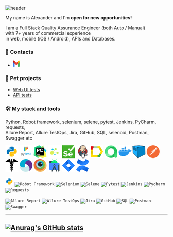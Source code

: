 ![header](https://capsule-render.vercel.app/api?type=waving&color=gradient&customColorList=2&height=160&section=header&text=Hi%20there!&fontAlignY=32&fontAlign=20&fontSize=52&animation=twinkling&fontColor=EAF5D2)

My name is Alexander and I'm **open for new opportunities!**

I am a Full Stack Quality Assurance Engineer (both Auto / Manual)   
with 7+ years of commercial experience  
in web, mobile (iOS / Android), APIs and Databases.

### 🧭 Contacts  
- [<img src='images/other/gmail.png' alt='gmail' width='20' height='20'>](mailto:alex.job.qa@gmail.com) 

### 🐊 Pet projects  
- [Web UI tests](https://github.com/AlexanderVaraksa/demo_ui_tests)
- [API tests](https://github.com/AlexanderVaraksa/demo_api_tests)


### 🛠️ My stack and tools
Python, Robot framework, selenium, selene, pytest, Jenkins, PyCharm, requests,   
Allure Report, Allure TestOps, Jira, GitHub, SQL, selenoid, Postman, Swagger etc

<div>
<a href="https://www.python.org/"><img src="images/technologies/python.png" title="Python" alt="Python" width="40" height="40"/></a>
<a href="https://docs.pytest.org/en/"><img src="images/technologies/pytest.png" title="Pytest" alt="Pytest" width="40" height="40"/></a>
<a href="https://www.jetbrains.com/pycharm/"><img src="images/technologies/pycharm.png" title="PyCharm" alt="PyCharm" width="40" height="40"/></a>
<a href="https://github.com/yashaka/selene/"><img src="images/technologies/selene.png" title="Selene" alt="Selene" width="40" height="40"/></a>
<a href="https://www.selenium.dev/"><img src="images/technologies/selenium.png" title="Selenium" alt="Selenium" width="40" height="40"/></a>
<a href="https://www.jenkins.io/"><img src="images/technologies/jenkins.png" title=="Jenkins" alt="Jenkins" width="40" height="40"/></a>
<a href="https://allurereport.org/"><img src="images/technologies/allure_report.png" title="Allure" alt="Allure" width="40" height="40"/></a>
<a href="https://qameta.io/"><img src="images/technologies/allure_testops.png" title="AllureTestOps" alt="AllureTestOps" width="40" height="40"/></a>
<a href="https://www.docker.com/"><img src="images/technologies/docker.png" title="Docker" alt="Docker" width="40" height="40"/></a>
<a href="https://aerokube.com/selenoid/"><img src="images/technologies/selenoid.png" title="Selenoid" alt="Selenoid" width="40" height="40"/></a>
<a href="https://www.postman.com/"><img src="images/technologies/postman.png" title="Postman" alt="Postman" width="40" height="40"/></a>
<a href="https://pypi.org/project/requests/"><img src="images/technologies/requests.png" title="Requests" alt="Requests" width="40" height="40"/></a>
<a href="https://appium.io/"><img src="images/technologies/appium.png" title="Appium" alt="Appium" width="40" height="40"/></a>
<a href="https://www.browserstack.com/"><img src="images/technologies/browserstack.png" title="Browserstack" alt="Browserstack" width="40" height="40"/></a>
<a href="https://developer.android.com/studio"><img src="images/technologies/android_studio.png" title="AndroidStudio" alt="AndroidStudio" width="40" height="40"/></a>
<a href="https://www.atlassian.com/software/jira"><a href="https://www.atlassian.com/software/jira"><img src="images/technologies/jira.png" title="Jira" alt="Jira" width="40" height="40"/></a>
<a href="https://www.atlassian.com/software/confluence"><img src="images/technologies/confluence.png" title="Confluence" alt="Confluence" width="40" height="40"/></a>
</div>

<p align="left"
<code>
<a href="https://www.python.org/"><img src="images/technologies/python.png" alt="Python" width="5%"/></a>
<code><img width="5%" title="Robot Framework" src="https://upload.wikimedia.org/wikipedia/commons/thumb/f/f3/Robot_Framework_svg_icon.svg/240px-Robot_Framework_svg_icon.svg.png"></code>
<code><img width="5%" title="Selenium" src="https://upload.wikimedia.org/wikipedia/commons/d/d5/Selenium_Logo.png"></code>
<code><img width="5%" title="Selene" src="https://fs.getcourse.ru/fileservice/file/download/a/159627/sc/264/h/e0cabcb69a2df1e6b1086292c020a4a7.png"></code>
<code><img width="5%" title="Pytest" src="https://upload.wikimedia.org/wikipedia/commons/b/ba/Pytest_logo.svg"></code>
<code><img width="5%" title="Jenkins" src="https://avatars.githubusercontent.com/u/2520748?v=4"></code>
<code><img width="5%" title="Pycharm" src="https://upload.wikimedia.org/wikipedia/commons/thumb/1/1d/PyCharm_Icon.svg/1200px-PyCharm_Icon.svg.png"></code>
<code><img width="5%" title="Requests" src="https://upload.wikimedia.org/wikipedia/commons/a/aa/Requests_Python_Logo.png"></code>
</code>
</p>
<p align="left"
<code>
<code><img width="5%" title="Allure Report" src="https://avatars.githubusercontent.com/u/5879127?s=200&v=4"></code>
<code><img width="5%" title="Allure TestOps" src="https://marketplace-cdn.atlassian.com/files/92e2d8c3-2a30-46c0-bf21-2453a4a270d3?fileType=image&mode=full-fit"></code>
<code><img width="5%" title="Jira" src="https://logojinni.com/image/logos/jira-3.svg"></code>
<code><img width="5%" title="GitHub" src="https://upload.wikimedia.org/wikipedia/commons/9/91/Octicons-mark-github.svg"></code>
<code><img width="5%" title="SQL" src="https://image.shutterstock.com/image-vector/sql-database-icon-logo-design-260nw-684826648.jpg"></code>
<code><img width="5%" title="Postman" src="https://user-images.githubusercontent.com/2676579/34940598-17cc20f0-f9be-11e7-8c6d-f0190d502d64.png"></code>
<code><img width="5%" title="Swagger" src="https://avatars2.githubusercontent.com/u/7658037?v=3&s=400"></code>
</code>
</p>

---------------


[![Anurag's GitHub stats](https://github-readme-stats.vercel.app/api?username=AlexanderVaraksa)](https://github.com/AlexanderVaraksa)
---------------------------------





